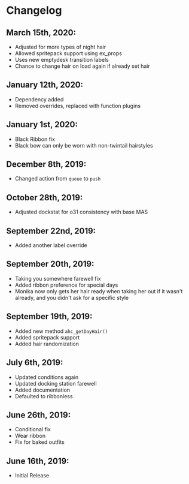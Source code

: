 # Changelog
## March 15th, 2020:
- Adjusted for more types of night hair
- Allowed spritepack support using ex_props
- Uses new emptydesk transition labels
- Chance to change hair on load again if already set hair

## January 12th, 2020:
- Dependency added
- Removed overrides, replaced with function plugins

## January 1st, 2020:
- Black Ribbon fix
- Black bow can only be worn with non-twintail hairstyles

## December 8th, 2019:
- Changed action from `queue` to `push`

## October 28th, 2019:
- Adjusted dockstat for o31 consistency with base MAS

## September 22nd, 2019:
- Added another label override

## September 20th, 2019:
- Taking you somewhere farewell fix
- Added ribbon preference for special days
- Monika now only gets her hair ready when taking her out if it wasn't already, and you didn't ask for a specific style

## September 19th, 2019:
- Added new method `ahc_getDayHair()`
- Added spritepack support
- Added hair randomization

## July 6th, 2019:
- Updated conditions again
- Updated docking station farewell
- Added documentation
- Defaulted to ribbonless

## June 26th, 2019:
- Conditional fix
- Wear ribbon
- Fix for baked outfits

## June 16th, 2019:
- Initial Release